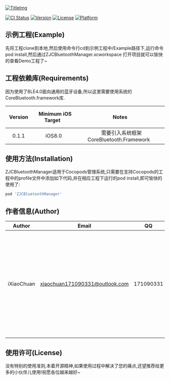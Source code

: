 [![TitleImg](https://s1.ax2x.com/2017/12/05/TWwOB.md.png)](https://simimg.com/i/TWwOB)

[![CI Status](http://img.shields.io/travis/xiaochuan171090331@outlook.com/ZJCBluetoothManager.svg?style=flat)](https://travis-ci.org/xiaochuan171090331@outlook.com/ZJCBluetoothManager)
[![Version](https://img.shields.io/cocoapods/v/ZJCBluetoothManager.svg?style=flat)](http://cocoapods.org/pods/ZJCBluetoothManager)
[![License](https://img.shields.io/cocoapods/l/ZJCBluetoothManager.svg?style=flat)](http://cocoapods.org/pods/ZJCBluetoothManager)
[![Platform](https://img.shields.io/cocoapods/p/ZJCBluetoothManager.svg?style=flat)](http://cocoapods.org/pods/ZJCBluetoothManager)

## 示例工程(Example)

先将工程clone到本地,然后使用命令行cd到示例工程中/Example路径下,运行命令pod install,然后通过ZJCBluetoothManager.xcworkspace 打开项目就可以愉快的查看Demo工程了~

## 工程依赖库(Requirements)

因为使用了BLE4.0面向通用的蓝牙设备,所以这里需要使用系统的CoreBluetooth.framework库.

|   Version   |   Minimum iOS Target   |   Notes   |
|:-------------:|:------------------------:|:-----------:|
|   0.1.1   |   iOS8.0   |   需要引入系统框架CoreBluetooth.Framework   |


## 使用方法(Installation)

ZJCBluetoothManager适用于Cocopods管理系统,只需要在支持Cocopods的工程中的profile文件中添加如下代码,并在相应工程下运行的pod install,即可愉快的使用了:

```ruby
pod 'ZJCBluetoothManager'
```

## 作者信息(Author)

|   Author   |   Email   |   QQ   |   Notes   |
|:--------------------:|:---------------------------:|:----------------------------:|:----------------------------:|
|   iXiaoChuan   |   xiaochuan171090331@outlook.com   |   171090331   |   使用过程中遇到什么问题,请提交issues,或者QQ、邮箱联系作者,一般情况下都能及时回复    |

## 使用许可(License)
没有特别的使用准则,本着开源精神,如果使用过程中解决了您的痛点,还望推荐给更多的小伙伴儿使用!祝愿各位越来越好~
